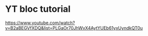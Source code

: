 #  YT bloc tutorial

https://www.youtube.com/watch?v=B2aBEGVfXDQ&list=PLGaOr70JhWvX4AytYUEb61yxUyndkQT0u

